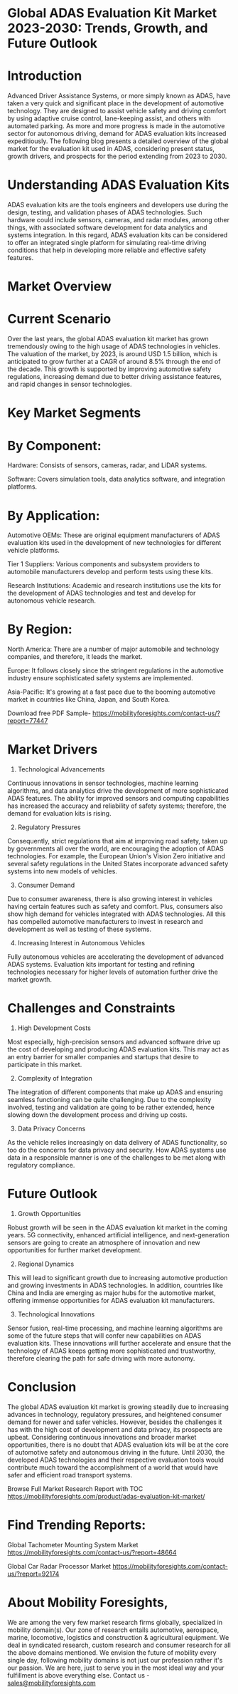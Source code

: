 # Global ADAS Evaluation Kit Market 2023-2030: Trends, Growth, and Future Outlook

# Introduction

Advanced Driver Assistance Systems, or more simply known as ADAS, have taken a very quick and significant place in the development of automotive technology. They are designed to assist vehicle safety and driving comfort by using adaptive cruise control, lane-keeping assist, and others with automated parking. As more and more progress is made in the automotive sector for autonomous driving, demand for ADAS evaluation kits increased expeditiously. The following blog presents a detailed overview of the global market for the evaluation kit used in ADAS, considering present status, growth drivers, and prospects for the period extending from 2023 to 2030.

# Understanding ADAS Evaluation Kits

ADAS evaluation kits are the tools engineers and developers use during the design, testing, and validation phases of ADAS technologies. Such hardware could include sensors, cameras, and radar modules, among other things, with associated software development for data analytics and systems integration. In this regard, ADAS evaluation kits can be considered to offer an integrated single platform for simulating real-time driving conditions that help in developing more reliable and effective safety features.

# Market Overview

# Current Scenario

Over the last years, the global ADAS evaluation kit market has grown tremendously owing to the high usage of ADAS technologies in vehicles. The valuation of the market, by 2023, is around USD 1.5 billion, which is anticipated to grow further at a CAGR of around 8.5% through the end of the decade. This growth is supported by improving automotive safety regulations, increasing demand due to better driving assistance features, and rapid changes in sensor technologies.


# Key Market Segments

# By Component:

Hardware: Consists of sensors, cameras, radar, and LiDAR systems.

Software: Covers simulation tools, data analytics software, and integration platforms.

# By Application:

Automotive OEMs: These are original equipment manufacturers of ADAS evaluation kits used in the development of new technologies for different vehicle platforms.

Tier 1 Suppliers: Various components and subsystem providers to automobile manufacturers develop and perform tests using these kits.

Research Institutions: Academic and research institutions use the kits for the development of ADAS technologies and test and develop for autonomous vehicle research.

# By Region:

North America: There are a number of major automobile and technology companies, and therefore, it leads the market.

Europe: It follows closely since the stringent regulations in the automotive industry ensure sophisticated safety systems are implemented.

Asia-Pacific: It's growing at a fast pace due to the booming automotive market in countries like China, Japan, and South Korea.

Download free PDF Sample- https://mobilityforesights.com/contact-us/?report=77447

# Market Drivers

1. Technological Advancements

Continuous innovations in sensor technologies, machine learning algorithms, and data analytics drive the development of more sophisticated ADAS features. The ability for improved sensors and computing capabilities has increased the accuracy and reliability of safety systems; therefore, the demand for evaluation kits is rising.

2. Regulatory Pressures

Consequently, strict regulations that aim at improving road safety, taken up by governments all over the world, are encouraging the adoption of ADAS technologies. For example, the European Union's Vision Zero initiative and several safety regulations in the United States incorporate advanced safety systems into new models of vehicles.

3. Consumer Demand

Due to consumer awareness, there is also growing interest in vehicles having certain features such as safety and comfort. Plus, consumers also show high demand for vehicles integrated with ADAS technologies. All this has compelled automotive manufacturers to invest in research and development as well as testing of these systems.

4. Increasing Interest in Autonomous Vehicles

Fully autonomous vehicles are accelerating the development of advanced ADAS systems. Evaluation kits important for testing and refining technologies necessary for higher levels of automation further drive the market growth.

# Challenges and Constraints

1. High Development Costs

Most especially, high-precision sensors and advanced software drive up the cost of developing and producing ADAS evaluation kits. This may act as an entry barrier for smaller companies and startups that desire to participate in this market.

2. Complexity of Integration

The integration of different components that make up ADAS and ensuring seamless functioning can be quite challenging. Due to the complexity involved, testing and validation are going to be rather extended, hence slowing down the development process and driving up costs.

3. Data Privacy Concerns

As the vehicle relies increasingly on data delivery of ADAS functionality, so too do the concerns for data privacy and security. How ADAS systems use data in a responsible manner is one of the challenges to be met along with regulatory compliance.

# Future Outlook

1. Growth Opportunities

Robust growth will be seen in the ADAS evaluation kit market in the coming years. 5G connectivity, enhanced artificial intelligence, and next-generation sensors are going to create an atmosphere of innovation and new opportunities for further market development.

2. Regional Dynamics

This will lead to significant growth due to increasing automotive production and growing investments in ADAS technologies. In addition, countries like China and India are emerging as major hubs for the automotive market, offering immense opportunities for ADAS evaluation kit manufacturers.

3. Technological Innovations

Sensor fusion, real-time processing, and machine learning algorithms are some of the future steps that will confer new capabilities on ADAS evaluation kits. These innovations will further accelerate and ensure that the technology of ADAS keeps getting more sophisticated and trustworthy, therefore clearing the path for safe driving with more autonomy.

# Conclusion

The global ADAS evaluation kit market is growing steadily due to increasing advances in technology, regulatory pressures, and heightened consumer demand for newer and safer vehicles. However, besides the challenges it has with the high cost of development and data privacy, its prospects are upbeat. Considering continuous innovations and broader market opportunities, there is no doubt that ADAS evaluation kits will be at the core of automotive safety and autonomous driving in the future. Until 2030, the developed ADAS technologies and their respective evaluation tools would contribute much toward the accomplishment of a world that would have safer and efficient road transport systems.


Browse Full Market Research Report with TOC https://mobilityforesights.com/product/adas-evaluation-kit-market/


# Find Trending Reports:

Global Tachometer Mounting System Market https://mobilityforesights.com/contact-us/?report=48664


Global Car Radar Processor Market https://mobilityforesights.com/contact-us/?report=92174






# About Mobility Foresights,
We are among the very few market research firms globally, specialized in mobility domain(s). Our zone of research entails automotive, aerospace, marine, locomotive, logistics and construction & agricultural equipment. We deal in syndicated research, custom research and consumer research for all the above domains mentioned.
We envision the future of mobility every single day, following mobility domains is not just our profession rather it's our passion. We are here, just to serve you in the most ideal way and your fulfillment is above everything else. Contact us -  sales@mobilityforesights.com
